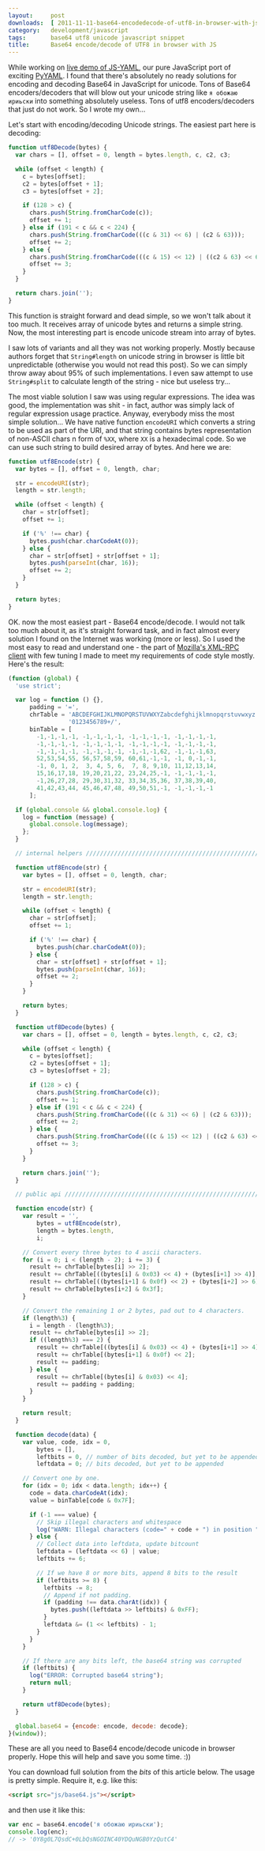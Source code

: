 ```yaml
---
layout:     post
downloads:  [ 2011-11-11-base64-encodedecode-of-utf8-in-browser-with-js ]
category:   development/javascript
tags:       base64 utf8 unicode javascript snippet
title:      Base64 encode/decode of UTF8 in browser with JS
---
```


While working on [live demo of JS-YAML][1], our pure JavaScript port of exciting
[PyYAML][2]. I found that there's absolutely no ready solutions for encoding and
decoding Base64 in JavaScript for unicode. Tons of Base64 encoders/decoders that
will blow out your unicode string like `я обожаю ириьски` into something
absolutely useless. Tons of utf8 encoders/decoders that just do not work.
So I wrote my own...

Let's start with encoding/decoding Unicode strings. The easiest part here is
decoding:

``` javascript
function utf8Decode(bytes) {
  var chars = [], offset = 0, length = bytes.length, c, c2, c3;

  while (offset < length) {
    c = bytes[offset];
    c2 = bytes[offset + 1];
    c3 = bytes[offset + 2];

    if (128 > c) {
      chars.push(String.fromCharCode(c));
      offset += 1;
    } else if (191 < c && c < 224) {
      chars.push(String.fromCharCode(((c & 31) << 6) | (c2 & 63)));
      offset += 2;
    } else {
      chars.push(String.fromCharCode(((c & 15) << 12) | ((c2 & 63) << 6) | (c3 & 63)));
      offset += 3;
    }
  }

  return chars.join('');
}
```

This function is straight forward and dead simple, so we won't talk about it too
much. It receives array of unicode bytes and returns a simple string. Now, the
most interesting part is encode unicode stream into array of bytes.


I saw lots of variants and all they was not working properly. Mostly because
authors forget that `String#length` on unicode string in browser is little bit
unpredictable (otherwise  you would not read this post). So we can simply throw
away about 95% of such implementations. I even saw attempt to use `String#split`
to calculate length of the string - nice but useless try...

The most viable solution I saw was using regular expressions. The idea was good,
the implementation was shit - in fact, author was simply lack of regular
expression usage practice. Anyway, everybody  miss the most simple solution...
We have native function `encodeURI` which converts a string to be used as part
of the URI, and that string contains bytes representation of non-ASCII chars n
form of `%XX`, where `XX` is a hexadecimal code. So we can use such string to
build desired array of bytes. And here we are:

``` javascript
function utf8Encode(str) {
  var bytes = [], offset = 0, length, char;

  str = encodeURI(str);
  length = str.length;

  while (offset < length) {
    char = str[offset];
    offset += 1;

    if ('%' !== char) {
      bytes.push(char.charCodeAt(0));
    } else {
      char = str[offset] + str[offset + 1];
      bytes.push(parseInt(char, 16));
      offset += 2;
    }
  }

  return bytes;
}
```

OK. now the most easiest part - Base64 encode/decode. I would not talk too much
about it, as it's straight forward task, and in fact almost every solution I
found on the Internet was working (more or less). So I used the most easy to
read and understand one - the part of [Mozilla's XML-RPC client][3] with few
tuning I made to meet my requirements of code style mostly. Here's the result:

``` javascript
(function (global) {
  'use strict';

  var log = function () {},
      padding = '=',
      chrTable = 'ABCDEFGHIJKLMNOPQRSTUVWXYZabcdefghijklmnopqrstuvwxyz' +
                 '0123456789+/',
      binTable = [
        -1,-1,-1,-1, -1,-1,-1,-1, -1,-1,-1,-1, -1,-1,-1,-1,
        -1,-1,-1,-1, -1,-1,-1,-1, -1,-1,-1,-1, -1,-1,-1,-1,
        -1,-1,-1,-1, -1,-1,-1,-1, -1,-1,-1,62, -1,-1,-1,63,
        52,53,54,55, 56,57,58,59, 60,61,-1,-1, -1, 0,-1,-1,
        -1, 0, 1, 2,  3, 4, 5, 6,  7, 8, 9,10, 11,12,13,14,
        15,16,17,18, 19,20,21,22, 23,24,25,-1, -1,-1,-1,-1,
        -1,26,27,28, 29,30,31,32, 33,34,35,36, 37,38,39,40,
        41,42,43,44, 45,46,47,48, 49,50,51,-1, -1,-1,-1,-1
      ];

  if (global.console && global.console.log) {
    log = function (message) {
      global.console.log(message);
    };
  }

  // internal helpers //////////////////////////////////////////////////////////

  function utf8Encode(str) {
    var bytes = [], offset = 0, length, char;

    str = encodeURI(str);
    length = str.length;

    while (offset < length) {
      char = str[offset];
      offset += 1;

      if ('%' !== char) {
        bytes.push(char.charCodeAt(0));
      } else {
        char = str[offset] + str[offset + 1];
        bytes.push(parseInt(char, 16));
        offset += 2;
      }
    }

    return bytes;
  }

  function utf8Decode(bytes) {
    var chars = [], offset = 0, length = bytes.length, c, c2, c3;

    while (offset < length) {
      c = bytes[offset];
      c2 = bytes[offset + 1];
      c3 = bytes[offset + 2];

      if (128 > c) {
        chars.push(String.fromCharCode(c));
        offset += 1;
      } else if (191 < c && c < 224) {
        chars.push(String.fromCharCode(((c & 31) << 6) | (c2 & 63)));
        offset += 2;
      } else {
        chars.push(String.fromCharCode(((c & 15) << 12) | ((c2 & 63) << 6) | (c3 & 63)));
        offset += 3;
      }
    }

    return chars.join('');
  }

  // public api ////////////////////////////////////////////////////////////////

  function encode(str) {
    var result = '',
        bytes = utf8Encode(str),
        length = bytes.length,
        i;

    // Convert every three bytes to 4 ascii characters.
    for (i = 0; i < (length - 2); i += 3) {
      result += chrTable[bytes[i] >> 2];
      result += chrTable[((bytes[i] & 0x03) << 4) + (bytes[i+1] >> 4)];
      result += chrTable[((bytes[i+1] & 0x0f) << 2) + (bytes[i+2] >> 6)];
      result += chrTable[bytes[i+2] & 0x3f];
    }

    // Convert the remaining 1 or 2 bytes, pad out to 4 characters.
    if (length%3) {
      i = length - (length%3);
      result += chrTable[bytes[i] >> 2];
      if ((length%3) === 2) {
        result += chrTable[((bytes[i] & 0x03) << 4) + (bytes[i+1] >> 4)];
        result += chrTable[(bytes[i+1] & 0x0f) << 2];
        result += padding;
      } else {
        result += chrTable[(bytes[i] & 0x03) << 4];
        result += padding + padding;
      }
    }

    return result;
  }

  function decode(data) {
    var value, code, idx = 0,
        bytes = [],
        leftbits = 0, // number of bits decoded, but yet to be appended
        leftdata = 0; // bits decoded, but yet to be appended

    // Convert one by one.
    for (idx = 0; idx < data.length; idx++) {
      code = data.charCodeAt(idx);
      value = binTable[code & 0x7F];

      if (-1 === value) {
        // Skip illegal characters and whitespace
        log("WARN: Illegal characters (code=" + code + ") in position " + idx);
      } else {
        // Collect data into leftdata, update bitcount
        leftdata = (leftdata << 6) | value;
        leftbits += 6;

        // If we have 8 or more bits, append 8 bits to the result
        if (leftbits >= 8) {
          leftbits -= 8;
          // Append if not padding.
          if (padding !== data.charAt(idx)) {
            bytes.push((leftdata >> leftbits) & 0xFF);
          }
          leftdata &= (1 << leftbits) - 1;
        }
      }
    }

    // If there are any bits left, the base64 string was corrupted
    if (leftbits) {
      log("ERROR: Corrupted base64 string");
      return null;
    }

    return utf8Decode(bytes);
  }

  global.base64 = {encode: encode, decode: decode};
}(window));
```

These are all you need to Base64 encode/decode unicode in browser properly. Hope
this will help and save you some time. :))

You can download full solution from the _bits_ of this article below. The usage
is pretty simple. Require it, e.g. like this:

``` html
<script src="js/base64.js"></script>
```

and then use it like this:

``` javascript
var enc = base64.encode('я обожаю ириьски');
console.log(enc);
// -> '0Y8g0L7QsdC+0LbQsNGOINC40YDQuNGB0YzQutC4'
```


[1]: http://nodeca.github.com/js-yaml/
[2]: http://pyyaml.org/
[3]: http://lxr.mozilla.org/mozilla/source/extensions/xml-rpc/src/nsXmlRpcClient.js
